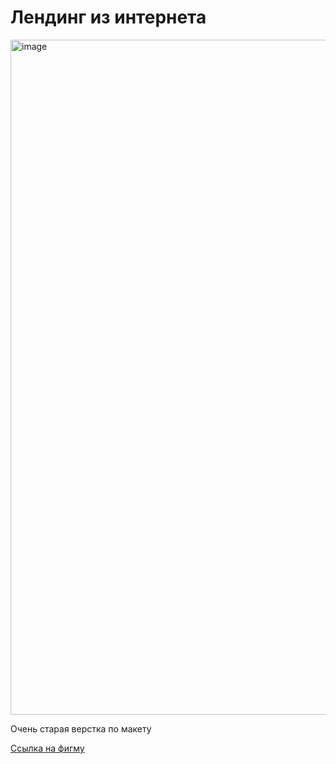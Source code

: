# Лендинг из интернета

<img width="1080" alt="image" src="https://github.com/leevayy/landing-page/assets/86363699/5cced49a-6670-400d-ace5-b4800adc450d">



Очень старая верстка по макету

[Ссылка на фигму](https://www.figma.com/file/hbEwOCAaI57dzbd9XdVrja/Free--Landing--Page-Template?type=design&node-id=0%3A1&mode=design&t=zbTG9YWZUcCuo0Mf-1)
